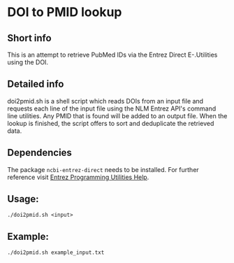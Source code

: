 # DOI to PMID lookup

## Short info
This is an attempt to retrieve PubMed IDs via the Entrez Direct E-.Utilities using the DOI. 

## Detailed info
doi2pmid.sh is a shell script which reads DOIs from an input file and requests each line of the input file using the NLM Entrez API's command line utilities. Any PMID that is found will be added to an output file.
When the lookup is finished, the script offers to sort and deduplicate the retrieved data. 

## Dependencies
The package `ncbi-entrez-direct` needs to be installed.
For further reference visit [Entrez Programming Utilities Help](https://www.ncbi.nlm.nih.gov/books/NBK179288/).

## Usage: 
`./doi2pmid.sh <input>`

## Example:
`./doi2pmid.sh example_input.txt` 
